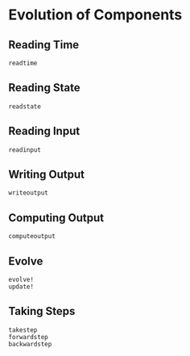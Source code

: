 # Evolution of Components


## Reading Time 
```@docs 
readtime
```

## Reading State 
```@docs 
readstate
```

## Reading Input
```@docs 
readinput
```

## Writing Output
```@docs 
writeoutput
```

## Computing Output 
```@docs 
computeoutput 
```

## Evolve
```@docs 
evolve!
update! 
```

## Taking Steps 
```@docs 
takestep
forwardstep
backwardstep
```

